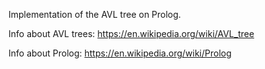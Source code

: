 Implementation of the AVL tree on Prolog.

Info about AVL trees: https://en.wikipedia.org/wiki/AVL_tree

Info about Prolog: https://en.wikipedia.org/wiki/Prolog
